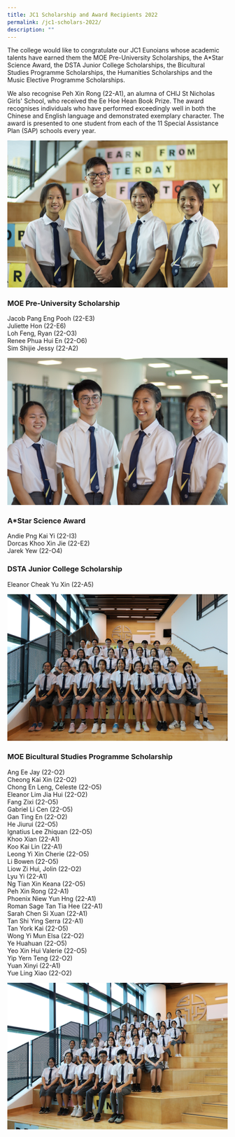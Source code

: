 ```yaml
---
title: JC1 Scholarship and Award Recipients 2022
permalink: /jc1-scholars-2022/
description: ""
---
```

The college would like to congratulate our JC1 Eunoians whose academic talents have earned them the MOE Pre-University Scholarships, the A\*Star Science Award, the DSTA Junior College Scholarships, the Bicultural Studies Programme Scholarships, the Humanities Scholarships and the Music Elective Programme Scholarships.

We also recognise Peh Xin Rong (22-A1), an alumna of CHIJ St Nicholas Girls' School, who received the Ee Hoe Hean Book Prize. The award recognises individuals who have performed exceedingly well in both the Chinese and English language and demonstrated exemplary character. The award is presented to one student from each of the 11 Special Assistance Plan (SAP) schools every year.

![](/images/2022-MPU-Scholars_for-web.jpg)

### MOE Pre-University Scholarship

Jacob Pang Eng Pooh (22-E3) <br>
Juliette Hon (22-E6) <br>
Loh Feng, Ryan (22-O3) <br>
Renee Phua Hui En (22-O6) <br>
Sim Shijie Jessy (22-A2)

![](/images/2022-ASTARDSTA-Scholars_for-web-1.jpg)

### A\*Star Science Award

Andie Png Kai Yi (22-I3) <br>
Dorcas Khoo Xin Jie (22-E2) <br> 
Jarek Yew (22-O4)

### DSTA Junior College Scholarship

Eleanor Cheak Yu Xin (22-A5)

![](/images/2022-BSP-Scholars_for-web.jpg)

### MOE Bicultural Studies Programme Scholarship

Ang Ee Jay (22-O2) <br>
Cheong Kai Xin (22-O2) <br>
Chong En Leng, Celeste (22-O5) <br>
Eleanor Lim Jia Hui (22-O2) <br> 
Fang Zixi (22-O5) <br> 
Gabriel Li Cen (22-O5) <br> 
Gan Ting En (22-O2) <br> 
He Jiurui (22-O5) <br> 
Ignatius Lee Zhiquan (22-O5) <br> 
Khoo Xian (22-A1) <br> 
Koo Kai Lin (22-A1) <br> 
Leong Yi Xin Cherie (22-O5) <br> 
Li Bowen (22-O5) <br> 
Liow Zi Hui, Jolin (22-O2) <br> 
Lyu Yi (22-A1) <br> 
Ng Tian Xin Keana (22-O5) <br> 
Peh Xin Rong (22-A1) <Br> 
Phoenix Niew Yun Hng (22-A1) <Br>
Roman Sage Tan Tia Hee (22-A1) <br> 
Sarah Chen Si Xuan (22-A1) <br> 
Tan Shi Ying Serra (22-A1) <br> 
Tan York Kai (22-O5) <br> 
Wong Yi Mun Elsa (22-O2) <Br> 
Ye Huahuan (22-O5) <Br> 
Yeo Xin Hui Valerie (22-O5) <br> 
Yip Yern Teng (22-O2) <br> 
Yuan Xinyi (22-A1) <Br> 
Yue Ling Xiao (22-O2)

![](/images/2022-HSP-Scholars_for-web.jpg)